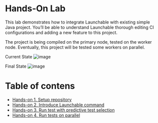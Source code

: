 # Hands-On Lab

This lab demonstrates how to integrate Launchable with existing simple Java project. You’ll be able to understand Launchable thorough editing CI configurations and adding a new feature to this project.

The project is being compiled on the primary node, tested on the worker node. Eventually, this project will be tested some workers on parallel.

Current State
![image](https://user-images.githubusercontent.com/536667/191430543-bb8b0d4e-dd47-4cc8-953a-783a4fca84d5.png)

Final State
![image](https://user-images.githubusercontent.com/536667/191431922-d1119b75-f35a-4941-ac54-d3caab5d4577.png)

# Table of contens

- [Hands-on 1. Setup repository](HANDSON1.md)
- [Hands-on 2. Introduce Launchable command](HANDSON2.md)
- [Hands-on 3. Run test with predictive test selection](HANDSON3.md)
- [Hands-on 4. Run tests on parallel](HANDSON4.md)







